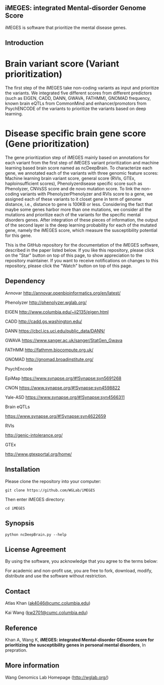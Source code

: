 ## iMEGES: integrated Mental-disorder Genome Score

iMEGES is software that prioritize the mental disease genes. 

## Introduction

# Brain variant score (Variant prioritization)  
The first step of the iMEGES take non-coding variants as input and prioritize the variants. We integrated five different scores from different predictors (such as EIGEN, CADD, DANN, GWAVA, FATHMM), GNOMAD frequency, known brain eQTLs from CommonMind and enhancer/promotors from PsychENCODE of the variants to prioritize the variants based on deep learning. 

# Disease specific brain gene score (Gene prioritization) 
The gene prioritization step of iMEGES mainly based on annotations for each variant from the first step of iMEGES variant prioritization and machine learning based brain score named as ncDeepBrain.
To characterize each gene, we annotated each of the variants with three genomic feature scores: 
Machine learning brain variant score, general score (RVIs, GTEx, haploinsufficient scores), Phenolyzerdisease specific score such as Phenolyzer, CNVsSS score and de novo mutation score. To link the non-coding variants with PhenolyzerPhenolyzer and RVIs score to a gene, we assigned each of these variants to it closet gene in term of genome distance, i.e., distance to gene is 100KB or less. Considering the fact that maybe some genes harbor more than one mutations, we consider all the mutations and prioritize each of the variants for the specific mental disorders genes. After integration of these pieces of information, the output of the second layer is the deep learning probability for each of the mutated gene, namely the iMEGES score, which measure the susceptibility potential for this gene.

This is the GitHub repository for the documentation of the iMEGES software, described in the paper listed below. If you like this repository, please click on the "Star" button on top of this page, to show appreciation to the repository maintainer. If you want to receive notifications on changes to this repository, please click the "Watch" button on top of this page.


## Dependency
Annovar http://annovar.openbioinformatics.org/en/latest/

Phenolyzer http://phenolyzer.wglab.org/

EIGEN http://www.columbia.edu/~ii2135/eigen.html

CADD http://cadd.gs.washington.edu/

DANN https://cbcl.ics.uci.edu/public_data/DANN/ 

GWAVA https://www.sanger.ac.uk/sanger/StatGen_Gwava

FATHMM http://fathmm.biocompute.org.uk/

GNOMAD http://gnomad.broadinstitute.org/

PsychEncode

EpiMap https://www.synapse.org/#!Synapse:syn5691268

CNON https://www.synapse.org/#!Synapse:syn4598822

Yale-ASD https://www.synapse.org/#!Synapse:syn4566311

Brain eQTLs

https://www.synapse.org/#!Synapse:syn4622659

RVIs 

http://genic-intolerance.org/

GTEx 

http://www.gtexportal.org/home/

## Installation 

Please clone the repository into your computer:

    git clone https://github.com/WGLab/iMEGES

Then enter iMEGES directory:

    cd iMEGES
    
## Synopsis

    python ncDeepBrain.py --help


## License Agreement

By using the software, you acknowledge that you agree to the terms below:

For academic and non-profit use, you are free to fork, download, modify, distribute and use the software without restriction.

## Contact
Atlas Khan (ak4046@cumc.columbia.edu)

Kai Wang (kw2701@cumc.columbia.edu)

## Reference

Khan A, Wang K, **iMEGES: integrated Mental-disorder GEnome score for prioritizing the susceptibility genes in personal mental disorders**, In prepration.

## More information
Wang Genomics Lab Homepage (http://wglab.org/)



